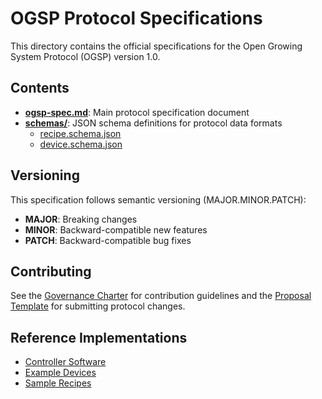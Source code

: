 # OGSP Protocol Specifications

This directory contains the official specifications for the Open Growing System Protocol (OGSP) version 1.0.

## Contents
- **[ogsp-spec.md](ogsp-spec.md)**: Main protocol specification document
- **[schemas/](../schemas/)**: JSON schema definitions for protocol data formats
  - [recipe.schema.json](../schemas/recipe.schema.json)
  - [device.schema.json](../schemas/device.schema.json)

## Versioning
This specification follows semantic versioning (MAJOR.MINOR.PATCH):
- **MAJOR**: Breaking changes
- **MINOR**: Backward-compatible new features
- **PATCH**: Backward-compatible bug fixes

## Contributing
See the [Governance Charter](../../governance/charter.md) for contribution guidelines and the [Proposal Template](../../proposals/template.md) for submitting protocol changes.

## Reference Implementations
- [Controller Software](#)
- [Example Devices](#)
- [Sample Recipes](#)
